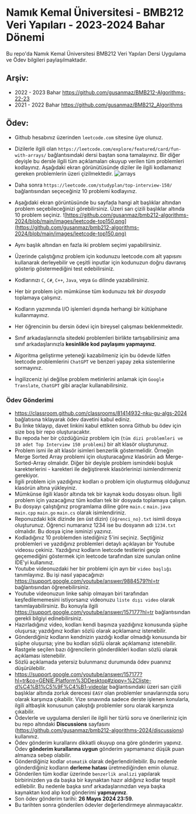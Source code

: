 # Namık Kemal Üniversitesi - BMB212 Veri Yapıları - 2023-2024 Bahar Dönemi

Bu repo'da Namık Kemal Üniversitesi BMB212 Veri Yapıları Dersi Uygulama ve Ödev bilgileri paylaşılmaktadır.

## Arşiv: 
* 2022 - 2023 Bahar https://github.com/gusanmaz/BMB212-Algorithms-22-23
* 2021 - 2022 Bahar https://github.com/gusanmaz/BMB212_Algorithms

## Ödev:

* Github hesabınız üzerinden `leetcode.com` sitesine üye olunuz.
* Dizilerle ilgili olan `https://leetcode.com/explore/featured/card/fun-with-arrays/` bağlantısındaki dersi baştan sona tamalayınız. Bir diğer deyişle bu dersle ilgili tüm açıklamaları okuyup verilen tüm problemleri kodlayınız. Aşağıdaki ekran görünütüsünde diziler ile ilgili kodlamanız gereken problemlerin üzeri çizilmektedir.
![arrays](https://github.com/gusanmaz/bmb212-algorithms-2024/blob/main/images/leetcode-arrays.png)

* Daha sonra `https://leetcode.com/studyplan/top-interview-150/` bağlantısından seçeceğiniz 10 problemi kodlayınız.
* Aşağıdaki ekran görüntüsünde bu sayfada hangi alt başlıklar altından problem seçebileceğinizi görebilirsiniz. Üzeri sarı çizili başlıklar altında 10 problem seçiniz.
![https://github.com/gusanmaz/bmb212-algorithms-2024/blob/main/images/leetcode-top150.png](https://github.com/gusanmaz/bmb212-algorithms-2024/blob/main/images/leetcode-top150.png)
* Aynı başlık altından en fazla iki problem seçimi yapabilirsiniz.
* Üzerinde çalıştığınız problem için kodunuzu leetcode.com alt yapısını kullanarak derleyebilir ve çeşitli inputlar için kodunuzun doğru davranış gösterip göstermediğini test edebilirsiniz.
* Kodlarınızı `C`, `C#`, `C++`, `Java`, veya `Go` dilinde yazabilirsiniz. 
* Her bir problem için mümkünse tüm kodunuzu *tek bir dosyada* toplamaya çalışınız.
* Kodların yazımında I/O işlemleri dışında herhangi bir kütüphane kullanmayınız.
* Her öğrencinin bu dersin ödevi için bireysel çalışması beklenmektedir.
* Sınıf arkadaşlarınızla sitedeki problemleri birlikte tartışabilirsiniz ama sınıf arkadaşlarınızla **kesinlikle kod paylaşımı yapmayınız**.
* Algoritma geliştirme yeteneği kazabilmeniz için bu ödevde lütfen leetcode problemlerini `ChatGPT` ve benzeri yapay zeka sistemlerine sormayınız.
* İngilizceniz iyi değilse problem metinlerini anlamak için `Google Translate`, `ChatGPT` gibi araçlar kullanabilirsiniz.

### Ödev Gönderimi
* https://classroom.github.com/classrooms/81414932-nku-gu-algs-2024 bağlatısına tıklayarak ödev davetini kabul ediniz.
* Bu linke tıklayıp, davet linkini kabul ettikten sonra Github bu ödev için size boş bir repo oluşturacaktır.
* Bu repoda her bir çözdüğünüz problem için (`tüm dizi problemleri ve 10 adet Top Interview 150 problemi`) bir alt klasör oluşturunuz.
* Problem ismi ile alt klasör isimleri benzerlik göstermelidir. Örneğin Merge Sorted Array problemi için oluşturacağınız klasörün adı Merge-Sorted-Array olmalıdır.
  Diğer bir deyişle problem ismindeki boşluk karekterlerini - karekteri ile değiştirerek klasörlerinizi isimlendirmeniz gerekiyor.
* İlgili problem için yazdığınız kodları o problem için oluşturmuş olduğunuz klasörün altına yükleyiniz.
* Mümkünse ilgili klasör altında tek bir kaynak kodu dosyası olsun. İlgili problem için yazacağınız tüm kodları tek bir dosyada toplamaya çalışın.
* Bu dosyayı çalıştığınız programlama diline göre `main.c` `main.java` `main.cpp` `main.go` `main.cs` olarak isimlendiriniz.
* Reponuzdaki kök dizinde (en üst dizin) `{öğrenci_no}.txt` isimli dosya oluşturunuz. Öğrenci numaranız 1234 ise bu dosyanın adı `1234.txt` olmalıdır. Bu dosya içine isminizi yazınız.
* Kodladığınız 10 problemden istediğiniz 5'ini seçiniz. Seçtiğiniz problemleri ve yazdığınız problemleri detaylı açıklayan bir Youtube videosu çekiniz. Yazdığınız kodların leetcode testlerini
  geçip geçemediğini göstermek için leetcode tarafından size sunulan online IDE'yi kullanınız.
* Youtube videonuzdaki her bir problemi için ayrı bir `video başlığı` tanımlayınız. Bu işi nasıl yapacağınızı https://support.google.com/youtube/answer/9884579?hl=tr bağlantısından öğrenebilirsiniz.
* Youtube videonuzun linke sahip olmayan biri tarafından keşfedilememesini istiyorsanız videonuzu `liste dışı video` olarak tanımlayabilirsiniz. Bu konuyla ilgili https://support.google.com/youtube/answer/157177?hl=tr bağlantısından gerekli bilgiyi edinebilirsiniz.
* Hazırladığınız video, kodları kendi başınıza yazdığınız konusunda şüphe oluşursa; yazdığınız kodları sözlü olarak açıklamanız istenebilir.
* Gönderdiğiniz kodların kendnizin yazdığı kodlar olmadığı konusunda  bir şüphe oluşursa; yine bu kodları sözlü olarak açıklamanız istenebilir.
* Rastgele seçilen bazı öğrencilerin gönderdikleri kodları sözlü olarak açıklaması istenebilir.
* Sözlü açıklamada yetersiz bulunmanız durumunda ödev puanınız düşürülebilir.
* https://support.google.com/youtube/answer/157177?hl=tr&co=GENIE.Platform%3DDesktop#zippy=%2Cliste-d%C4%B1%C5%9F%C4%B1-videolar bağlantısındaki üzeri sarı çizili başlıklar altında zorluk derecesi
  `EASY` olan problemler sınavlarınızda soru olarak karşınıza çıkabilir. Vize sınavında sadece derste işlenen konularla, ilgili altbaşlık konusunun çakıştığı problemler soru olarak karşınıza çıkabilir.
* Ödevlerle ve uygulama dersleri ile ilgili her türlü soru ve önerileriniz için bu repo altındaki **Discussions** sayfasını (https://github.com/gusanmaz/bmb212-algorithms-2024/discussions) kullanınız.
* Ödev gönderim kurallarını dikkatli okuyup ona göre gönderim yapınız. Ödev **gönderim kurallarına uygun** gönderim yapmamanız düşük puan almanıza sebep olabilir.
* Gönderdiğiniz kodlar `otomatik` olarak değerlendirilebilir. Bu nedenle gönderdiğiniz kodların **derleme hatası** üretmediğinden emin olunuz.
* Gönderilen tüm kodlar üzerinde `benzerlik analizi` yapılarak birbirinizden ya da başka bir kaynaktan hazır aldığınız kodlar tespit edilebilir. Bu nedenle başka sınıf arkadaşlarınızdan veya başka kaynaktan kod alıp kod gönderimi **yapmayınız**.
* Son ödev gönderim tarihi: **26 Mayıs 2024 23:59.**
* Bu tarihten sonra gönderilen ödevler değerlendirmeye alınmayacaktır.
  

